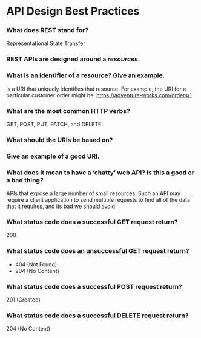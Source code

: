 # API Design Best Practices

### What does REST stand for?
Representational State Transfer

### REST APIs are designed around a ***resources***.
### What is an identifier of a resource? Give an example.

 is a URI that uniquely identifies that resource. For example, the URI for a particular customer order might be: https://adventure-works.com/orders/1
 
### What are the most common HTTP verbs?
GET, POST, PUT, PATCH, and DELETE.

### What should the URIs be based on?
### Give an example of a good URI.
### What does it mean to have a ‘chatty’ web API? Is this a good or a bad thing?
 APIs that expose a large number of small resources. Such an API may require a client application to send multiple requests to find all of the data that it requires, and its bad we should avoid

### What status code does a successful GET request return?
200

### What status code does an unsuccessful GET request return?
- 404 (Not Found)
- 204 (No Content)

### What status code does a successful POST request return?
201 (Created) 

### What status code does a successful DELETE request return?
204 (No Content)
